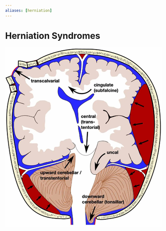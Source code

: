 ```yaml
---
aliases: [herniation]
---
```


# Herniation Syndromes
![](_attachments/Pasted%20image%2020221230090410.png)